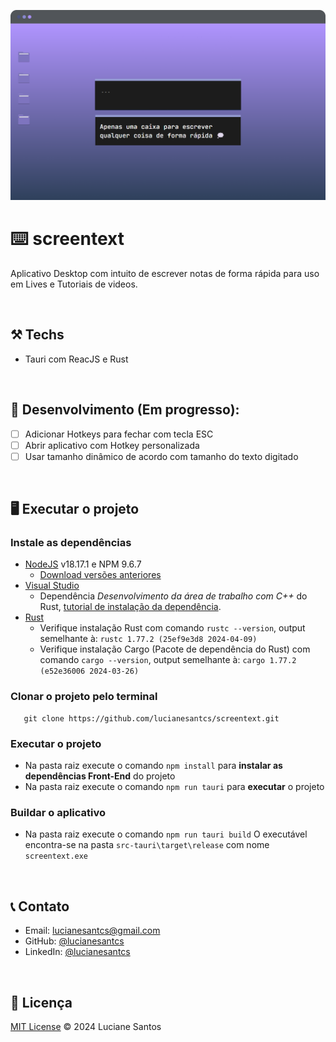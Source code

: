 
![image](https://raw.githubusercontent.com/lucianesantcs/screentext/main/public/demo/mockup.png) 
# ⌨️ screentext

 Aplicativo Desktop com intuito de escrever notas de forma rápida para uso em Lives e Tutoriais de videos.

<br />

## :hammer_and_pick: Techs
- Tauri com ReacJS e Rust

 <br />

## :construction: Desenvolvimento (Em progresso):
- [ ] Adicionar Hotkeys para fechar com tecla ESC
- [ ] Abrir aplicativo com Hotkey personalizada
- [ ] Usar tamanho dinâmico de acordo com tamanho do texto digitado

<br />

## :desktop_computer: Executar o projeto
### Instale as dependências 
- [NodeJS](https://nodejs.org/en) v18.17.1 e NPM 9.6.7
  - [Download versões anteriores](https://nodejs.org/en/about/previous-releases)
- [Visual Studio](https://visualstudio.microsoft.com/downloads/)
  - Dependência <i>Desenvolvimento da área de trabalho com C++</i> do Rust, [tutorial de instalação da dependência](https://learn.microsoft.com/pt-br/cpp/build/vscpp-step-0-installation?view=msvc-170).
- [Rust](https://www.rust-lang.org/learn/get-started)
  - Verifique instalação Rust com comando `rustc --version`, output semelhante à: `rustc 1.77.2 (25ef9e3d8 2024-04-09)`
  - Verifique instalação Cargo (Pacote de dependência do Rust) com comando `cargo --version`, output semelhante à: `cargo 1.77.2 (e52e36006 2024-03-26)`

### Clonar o projeto pelo terminal
 ```
    git clone https://github.com/lucianesantcs/screentext.git
```

### Executar o projeto
- Na pasta raiz execute o comando `npm install` para <strong>instalar as dependências Front-End</strong> do projeto
- Na pasta raiz execute o comando `npm run tauri` para <strong>executar</strong> o projeto

### Buildar o aplicativo
- Na pasta raiz execute o comando `npm run tauri build`
O executável encontra-se na pasta `src-tauri\target\release` com nome `screentext.exe`

<br />

## :telephone_receiver: Contato

- Email: lucianesantcs@gmail.com
- GitHub: [@lucianesantcs](https://github.com/lucianesantcs)
- LinkedIn: [@lucianesantcs](https://linkedin.com/in/lucianesantcs)

<br />

## 📝 Licença

<a href="https://github.com/lucianesantcs/site-pessoal/blob/master/LICENSE">MIT License</a> © 2024 Luciane Santos
